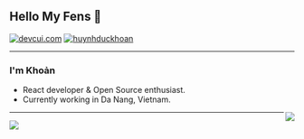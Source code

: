 ## Hello My Fens 👋
[![devcui.com](https://img.shields.io/badge/Blog-devcui.com-lightgrey "devcui.com")](https://devcui.com "devcui.com")
[![huynhduckhoan](https://img.shields.io/badge/skype-huynhduckhoan-blue "huynhduckhoan")](https://join.skype.com/invite/niUom6aZDDwa "devcui.com")

---
 
### I'm Khoản

- React developer & Open Source enthusiast.
- Currently working in Da Nang, Vietnam.
<img align='right' src="https://github-readme-stats.vercel.app/api/top-langs/?username=anuraghazra&layout=compact&theme=onedark&hide_border=true">

---

<img align='left' src="https://github-readme-stats.vercel.app/api?username=f97&show_icons=true&theme=onedark&show_icons=true&hide_border=true">

